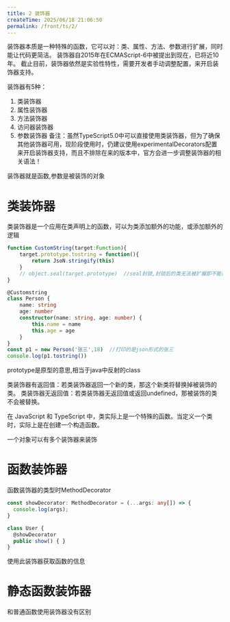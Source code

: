 ```yaml
---
title: 2 装饰器
createTime: 2025/06/18 21:06:50
permalink: /front/ts/2/
---
```

装饰器本质是一种特殊的函数，它可以对：类、属性、方法、参数进行扩展，同时能让代码更简洁。
装饰器自2015年在ECMAScript-6中被提出到现在，已将近10年。
截止目前，装饰器依然是实验性特性，需要开发者手动调整配置，来开启装饰器支持。

装饰器有5种：
1. 类装饰器
2. 属性装饰器
3. 方法装饰器
4. 访问器装饰器
5. 参数装饰器
备注：虽然TypeScript5.0中可以直接使用类装饰器，但为了确保其他装饰器可用，现阶段使用时，仍建议使用experimentalDecorators配置来开启装饰器支持，而且不排除在来的版本中，官方会进一步调整装饰器的相关语法！

装饰器就是函数,参数是被装饰的对象

# 类装饰器
类装饰器是一个应用在类声明上的函数，可以为类添加额外的功能，或添加额外的逻辑

```ts
function CustomString(target:Function){
	target.prototype.tostring = function(){
		return JsoN.stringify(this)
	}
	// object.seal(target.prototype)  //seal封锁,封锁后的类无法被扩展即不能被prototype获取出来对其属性进行更改
}

@Customstring
class Person {
	name: string
	age: number
	constructor(name: string, age: number) {
		this.name = name
		this.age = age
	}
}
const p1 = new Person('张三',18)  //打印的是json形式的张三
console.log(p1.tostring())
```
prototype是原型的意思,相当于java中反射的class

类装饰器有返回值：若类装饰器返回一个新的类，那这个新类将替换掉被装饰的类。
类装饰器无返回值：若类装饰器无返回值或返回undefined，那被装饰的类不会被替换。

在 JavaScript 和 TypeScript 中，类实际上是一个特殊的函数。当定义一个类时，实际上是在创建一个构造函数。

一个对象可以有多个装饰器来装饰

# 函数装饰器
函数装饰器的类型时MethodDecorator

```ts
const showDecorator: MethodDecorator = (...args: any[]) => {
  console.log(args);
}

class User {
  @showDecorator
  public show() { }
}
```
使用此装饰器获取函数的信息

# 静态函数装饰器
和普通函数使用装饰器没有区别
